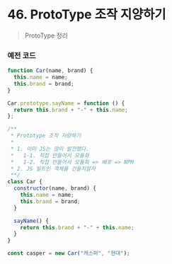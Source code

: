# 46. ProtoType 조작 지양하기

> ProtoType 정리

### 예전 코드

```javascript
function Car(name, brand) {
  this.name = name;
  this.brand = brand;
}

Car.prototype.sayName = function () {
  return this.brand + "-" + this.name;
};
```

```javascript
/**
 * Prototype 조작 지양하기
 *
 * 1. 이미 JS는 많이 발전했다.
 *   1-1. 직접 만들어서 모듈화
 *   1-2. 직접 만들어서 모듈화 => 배포 => NPM
 * 2. JS 빌트인 객체를 건들지말자
 **/
class Car {
  constructor(name, brand) {
    this.name = name;
    this.brand = brand;
  }

  sayName() {
    return this.brand + "-" + this.name;
  }
}

const casper = new Car("캐스퍼", "현대");
```
